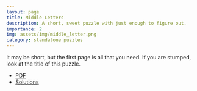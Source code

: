 ```yaml
---
layout: page
title: Middle Letters
description: A short, sweet puzzle with just enough to figure out.
importance: 2
img: assets/img/middle_letter.png
category: standalone puzzles
---
```

It may be short, but the first page is all that you need. If you are stumped, look at the title of this puzzle.

- [PDF](/assets/pdf/middle_letter.pdf)
- [Solutions](/assets/pdf/middle_letter_sol.pdf)


